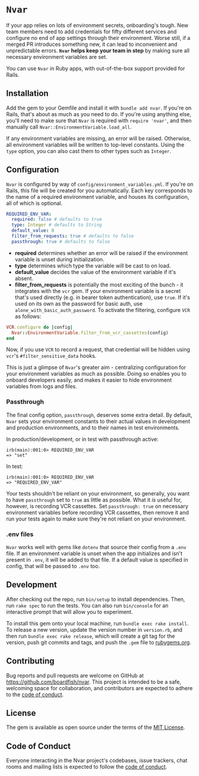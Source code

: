 # `Nvar`

If your app relies on lots of environment secrets, onboarding's tough. New team members need to add credentials for fifty different services and configure no end of app settings through their environment. Worse still, if a merged PR introduces something new, it can lead to inconvenient and unpredictable errors. **`Nvar` helps keep your team in step** by making sure all necessary environment variables are set.

You can use `Nvar` in Ruby apps, with out-of-the-box support provided for Rails.
## Installation

Add the gem to your Gemfile and install it with `bundle add nvar`. If you're on Rails, that's about as much as you need to do. If you're using anything else, you'll need to make sure that `Nvar` is required with `require 'nvar'`, and then manually call `Nvar::EnvironmentVariable.load_all`.

If any environment variables are missing, an error will be raised. Otherwise, all environment variables will be written to top-level constants. Using the `type` option, you can also cast them to other types such as `Integer`.

## Configuration

`Nvar` is configured by way of `config/environment_variables.yml`. If you're on Rails, this file will be created for you automatically. Each key corresponds to the name of a required environment variable, and houses its configuration, all of which is optional.

```yml
REQUIRED_ENV_VAR:
  required: false # defaults to true
  type: Integer # defaults to String
  default_value: 8
  filter_from_requests: true # defaults to false
  passthrough: true # defaults to false
```

- **required** determines whether an error will be raised if the environment variable is unset during initialization.
- **type** determines which type the variable will be cast to on load.
- **default_value** decides the value of the environment variable if it's absent.
- **filter_from_requests** is potentially the most exciting of the bunch - it integrates with the `vcr` gem. If your environment variable is a secret that's used directly (e.g. in bearer token authentication), use `true`. If it's used on its own as the password for basic auth, use `alone_with_basic_auth_password`. To activate the filtering, configure `VCR` as follows:

```ruby
VCR.configure do |config|
  Nvar::EnvironmentVariable.filter_from_vcr_cassettes(config)
end
```

Now, if you use `VCR` to record a request, that credential will be hidden using `vcr`'s `#filter_sensitive_data` hooks.

This is just a glimpse of `Nvar`'s greater aim - centralizing configuration for your environment variables as much as possible. Doing so enables you to onboard developers easily, and makes it easier to hide environment variables from logs and files.

### Passthrough

The final config option, `passthrough`, deserves some extra detail. By default, `Nvar` sets your environment constants to their actual values in development and production environments, and to their names in test environments.

In production/development, or in test with passthrough active:

```
irb(main):001:0> REQUIRED_ENV_VAR
=> "set"
```

In test:

```
irb(main):001:0> REQUIRED_ENV_VAR
=> "REQUIRED_ENV_VAR"
```

Your tests shouldn't be reliant on your environment, so generally, you want to have `passthrough` set to `true` as little as possible. What it *is* useful for, however, is recording VCR cassettes. Set `passthrough: true` on necessary environment variables before recording VCR cassettes, then remove it and run your tests again to make sure they're not reliant on your environment.

### .env files

`Nvar` works well with gems like `dotenv` that source their config from a `.env` file. If an environment variable is unset when the app initializes and isn't present in `.env`, it will be added to that file. If a default value is specified in config, that will be passed to `.env` too.

## Development

After checking out the repo, run `bin/setup` to install dependencies. Then, run `rake spec` to run the tests. You can also run `bin/console` for an interactive prompt that will allow you to experiment.

To install this gem onto your local machine, run `bundle exec rake install`. To release a new version, update the version number in `version.rb`, and then run `bundle exec rake release`, which will create a git tag for the version, push git commits and tags, and push the `.gem` file to [rubygems.org](https://rubygems.org).

## Contributing

Bug reports and pull requests are welcome on GitHub at https://github.com/boardfish/nvar. This project is intended to be a safe, welcoming space for collaboration, and contributors are expected to adhere to the [code of conduct](https://github.com/boardfish/nvar/blob/master/CODE_OF_CONDUCT.md).


## License

The gem is available as open source under the terms of the [MIT License](https://opensource.org/licenses/MIT).

## Code of Conduct

Everyone interacting in the Nvar project's codebases, issue trackers, chat rooms and mailing lists is expected to follow the [code of conduct](https://github.com/boardfish/nvar/blob/master/CODE_OF_CONDUCT.md).
